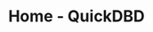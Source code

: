 ---
name: quickdatabasediagrams
host: quickdatabasediagrams.com
origin: https://quickdatabasediagrams.com
pathname: /
search: ''
href: https://quickdatabasediagrams.com/
title: Home - QuickDBD
ogTitle: Home - QuickDBD
twitterTitle: ''
description: >-
  Quick Database Diagrams (QuickDBD) is a simple online tool to quickly draw
  database diagrams by typing.
ogDescription: >-
  Quick Database Diagrams (QuickDBD) is a simple online tool to quickly draw
  database diagrams by typing.
image: ''
ogImage: ''
twitterImage: ''
keywords: ''

---